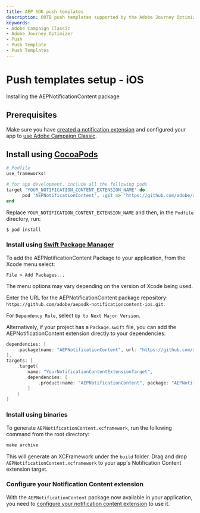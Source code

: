 ```yaml
---
title: AEP SDK push templates
description: OOTB push templates supported by the Adobe Journey Optimizer and Adobe Campaign Classic mobile SDK extensions.
keywords:
- Adobe Campaign Classic
- Adobe Journey Optimizer
- Push
- Push Template
- Push Templates
---
```


# Push templates setup - iOS

Installing the AEPNotificationContent package

## Prerequisites

Make sure you have [created a notification extension](./create-extension.md) and configured your app to [use Adobe Campaign Classic](./../../../../solution/adobe-campaign-classic/).

## Install using [CocoaPods](https://guides.cocoapods.org/using/using-cocoapods.html)

```ruby
# Podfile
use_frameworks!

# for app development, include all the following pods
target 'YOUR_NOTIFICATION_CONTENT_EXTENSION_NAME' do
      pod 'AEPNotificationContent', :git => 'https://github.com/adobe/aepsdk-notificationcontent-ios.git', :branch => 'dev-v5.0.0'
end
```

Replace `YOUR_NOTIFICATION_CONTENT_EXTENSION_NAME` and then, in the `Podfile` directory, run:

```ruby
$ pod install
```

### Install using [Swift Package Manager](https://github.com/apple/swift-package-manager)

To add the AEPNotificationContent Package to your application, from the Xcode menu select:

`File > Add Packages...`

<InlineAlert variant="info" slots="text"/>

The menu options may vary depending on the version of Xcode being used.

Enter the URL for the AEPNotificationContent package repository: `https://github.com/adobe/aepsdk-notificationcontent-ios.git`.

For `Dependency Rule`, select `Up to Next Major Version`.

Alternatively, if your project has a `Package.swift` file, you can add the AEPNotificationContent extension directly to your dependencies:

```swift
dependencies: [
    .package(name: "AEPNotificationContent", url: "https://github.com/adobe/aepsdk-notificationcontent-ios.git", .upToNextMajor(from: "5.0.0"))
],
targets: [
    .target(
        name: "YourNotificationContentExtensionTarget",
        dependencies: [
            .product(name: "AEPNotificationContent", package: "AEPNotificationContent")
        ]
    )
]
```

### Install using binaries

To generate `AEPNotificationContent.xcframework`, run the following command from the root directory:

```ruby
make archive
```

This will generate an XCFramework under the `build` folder. Drag and drop `AEPNotificationContent.xcframework` to your app's Notification Content extension target.

### Configure your Notification Content extension

With the `AEPNotificationContent` package now available in your application, you need to [configure your notification content extension](./configure-extension.md) to use it.
